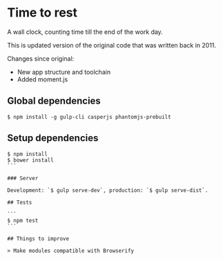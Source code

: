 # Time to rest

A wall clock, counting time till the end of the work day.

This is updated version of the original code that was written back in 2011.

Changes since original:
* New app structure and toolchain
* Added moment.js

## Global dependencies

```
$ npm install -g gulp-cli casperjs phantomjs-prebuilt
```

## Setup dependencies

````
$ npm install
$ bower install
```

### Server

Development: `$ gulp serve-dev`, production: `$ gulp serve-dist`.

## Tests

```
$ npm test
```

## Things to improve

> Make modules compatible with Browserify
